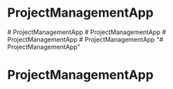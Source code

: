 # ProjectManagementApp
#   P r o j e c t M a n a g e m e n t A p p  
 #   P r o j e c t M a n a g e m e n t A p p  
 #   P r o j e c t M a n a g e m e n t A p p  
 #   P r o j e c t M a n a g e m e n t A p p  
 "# ProjectManagementApp" 
# ProjectManagementApp

